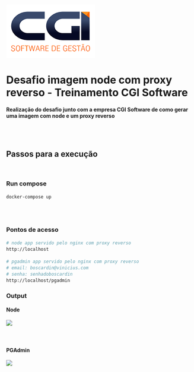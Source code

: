 <img src="https://github.com/booscaaa/node-proxy-pass-treinamento-cgi/blob/master/readme-files/cgi.png" />

# Desafio imagem node com proxy reverso - Treinamento CGI Software

#### Realização do desafio junto com a empresa CGI Software de como gerar uma imagem com node e um proxy reverso

<br>
<br>

## Passos para a execução
<br>

### Run compose
```bash
docker-compose up
```
<br>
<br>

### Pontos de acesso
```bash
# node app servido pelo nginx com proxy reverso
http://localhost

# pgadmin app servido pelo nginx com proxy reverso
# email: boscardin@vinicius.com
# senha: senhadoboscardin
http://localhost/pgadmin
```
### Output
#### Node
<img src="https://github.com/booscaaa/node-proxy-pass-treinamento-cgi/blob/master/readme-files/nome.png" />
<br>
<br>
<br>

#### PGAdmin
<img src="https://github.com/booscaaa/node-proxy-pass-treinamento-cgi/blob/master/readme-files/pgadmin.png" />